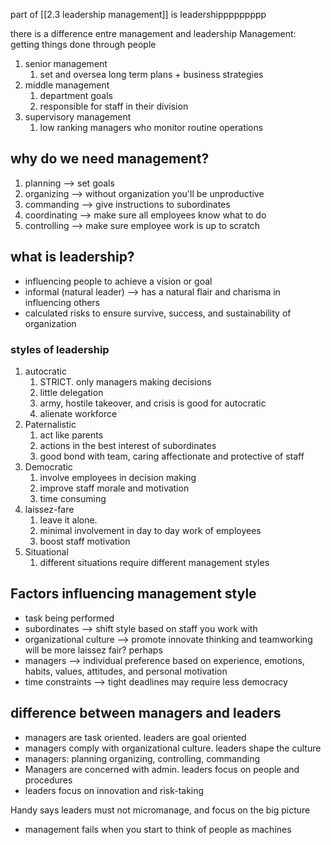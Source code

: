 part of [[2.3 leadership management]] is leadershippppppppp

there is a difference entre management and leadership
Management: getting things done through people
1. senior management
	1. set and oversea long term plans + business strategies
2. middle management
	1. department goals
	2. responsible for staff in their division
3. supervisory management
	1. low ranking managers who monitor routine operations
## why do we need management?
1. planning --> set goals
2. organizing --> without organization you'll be unproductive
3. commanding --> give instructions to subordinates
4. coordinating --> make sure all employees know what to do
5. controlling --> make sure employee work is up to scratch

## what is leadership?
- influencing people to achieve a vision or goal
- informal (natural leader) --> has a natural flair and charisma in influencing others
- calculated risks to ensure survive, success, and sustainability of organization
### styles of leadership
1. autocratic
	1. STRICT. only managers making decisions
	2. little delegation
	3. army, hostile takeover, and crisis is good for autocratic
	4. alienate workforce
2. Paternalistic
	1. act like parents
	2. actions in the best interest of subordinates
	3. good bond with team, caring affectionate and protective of staff
3. Democratic
	1. involve employees in decision making
	2. improve staff morale and motivation
	3. time consuming
4. laissez-fare
	1. leave it alone.
	2. minimal involvement in day to day work of employees
	3. boost staff motivation
5. Situational
	1. different situations require different management styles
## Factors influencing management style
- task being performed
- subordinates --> shift style based on staff you work with
- organizational culture --> promote innovate thinking and teamworking will be more laissez fair? perhaps
- managers --> individual preference based on experience, emotions, habits, values, attitudes, and personal motivation
- time constraints --> tight deadlines may require less democracy

## difference between managers and leaders
- managers are task oriented. leaders are goal oriented
- managers comply with organizational culture. leaders shape the culture
- managers: planning organizing, controlling, commanding
- Managers are concerned with admin. leaders focus on people and procedures
- leaders focus on innovation and risk-taking

Handy says leaders must not micromanage, and focus on the big picture
- management fails when you start to think of people as machines 